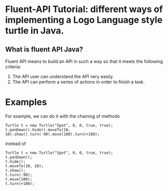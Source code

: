 # Fluent-API Tutorial: different ways of implementing a Logo Language style turtle in Java.

## What is fluent API Java?
Fluent API means to build an API in such a way so that it meets the following criteria: 
1. The API user can understand the API very easily. 
2. The API can perform a series of actions in order to finish a task. 

# Examples

For example, we can do it with the chaining of methods

```
Turtle t = new Turtle("Spot", 0, 0, true, true);
t.penDown().hide().moveTo(10, 10).show().turn(-90).move(100).turn(+180);
```

instead of

```
Turtle t = new Turtle("Spot", 0, 0, true, true);
t.penDown();
t.hide();
t.moveTo(10, 10);
t.show();
t.turn(-90);
t.move(100);
t.turn(+180);
```
